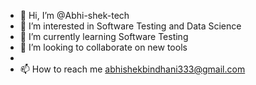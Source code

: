 - 👋 Hi, I’m @Abhi-shek-tech
- 👀 I’m interested in Software Testing and Data Science
- 🌱 I’m currently learning Software Testing
- 💞️ I’m looking to collaborate on new tools
-
- 📫 How to reach me abhishekbindhani333@gmail.com

<!---
Abhi-shek-tech/Abhi-shek-tech is a ✨ special ✨ repository because its `README.md` (this file) appears on your GitHub profile.
You can click the Preview link to take a look at your changes.
--->
